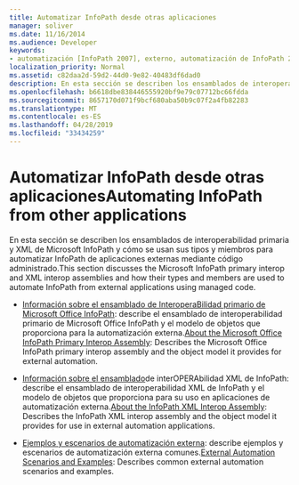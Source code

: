 ```yaml
---
title: Automatizar InfoPath desde otras aplicaciones
manager: soliver
ms.date: 11/16/2014
ms.audience: Developer
keywords:
- automatización [InfoPath 2007], externo, automatización de InfoPath 2007, InfoPath 2007, automatización desde otras aplicaciones
localization_priority: Normal
ms.assetid: c82daa2d-59d2-44d0-9e82-40483df6dad0
description: En esta sección se describen los ensamblados de interoperabilidad primaria y XML de Microsoft InfoPath y cómo se usan sus tipos y miembros para automatizar InfoPath de aplicaciones externas mediante código administrado.
ms.openlocfilehash: b6618dbe838446555920bf9e79c07712bc66fdda
ms.sourcegitcommit: 8657170d071f9bcf680aba50b9c07f2a4fb82283
ms.translationtype: MT
ms.contentlocale: es-ES
ms.lasthandoff: 04/28/2019
ms.locfileid: "33434259"
---
```

# <a name="automating-infopath-from-other-applications"></a><span data-ttu-id="d20a6-104">Automatizar InfoPath desde otras aplicaciones</span><span class="sxs-lookup"><span data-stu-id="d20a6-104">Automating InfoPath from other applications</span></span>

<span data-ttu-id="d20a6-105">En esta sección se describen los ensamblados de interoperabilidad primaria y XML de Microsoft InfoPath y cómo se usan sus tipos y miembros para automatizar InfoPath de aplicaciones externas mediante código administrado.</span><span class="sxs-lookup"><span data-stu-id="d20a6-105">This section discusses the Microsoft InfoPath primary interop and XML interop assemblies and how their types and members are used to automate InfoPath from external applications using managed code.</span></span>

- <span data-ttu-id="d20a6-106">[Información sobre el ensamblado de InteroperaBilidad primario de Microsoft Office InfoPath](about-the-microsoft-office-infopath-primary-interop-assembly.md): describe el ensamblado de interoperabilidad primario de Microsoft Office InfoPath y el modelo de objetos que proporciona para la automatización externa.</span><span class="sxs-lookup"><span data-stu-id="d20a6-106">[About the Microsoft Office InfoPath Primary Interop Assembly](about-the-microsoft-office-infopath-primary-interop-assembly.md): Describes the Microsoft Office InfoPath primary interop assembly and the object model it provides for external automation.</span></span>
    
- <span data-ttu-id="d20a6-107">[Información sobre el ensamblado](about-the-infopath-xml-interop-assembly.md)de interOPERAbilidad XML de InfoPath: describe el ensamblado de interoperabilidad XML de InfoPath y el modelo de objetos que proporciona para su uso en aplicaciones de automatización externa.</span><span class="sxs-lookup"><span data-stu-id="d20a6-107">[About the InfoPath XML Interop Assembly](about-the-infopath-xml-interop-assembly.md): Describes the InfoPath XML interop assembly and the object model it provides for use in external automation applications.</span></span>
    
- <span data-ttu-id="d20a6-108">[Ejemplos y escenarios de automatización externa](external-automation-scenarios-and-examples.md): describe ejemplos y escenarios de automatización externa comunes.</span><span class="sxs-lookup"><span data-stu-id="d20a6-108">[External Automation Scenarios and Examples](external-automation-scenarios-and-examples.md): Describes common external automation scenarios and examples.</span></span>
    

